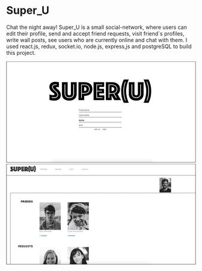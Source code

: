 # Super_U
Chat the night away! Super_U is a  small social-network, where users can edit their profile, send and accept friend requests, visit friend`s profiles, write wall posts, see users who are currently online and chat with them. I used react.js, redux, socket.io, node.js, express,js and postgreSQL to build this project.

![alt text](https://github.com/BOZ2323/Super_U/blob/lilli/pics/start.png)
![alt text](https://github.com/BOZ2323/Super_U/blob/lilli/pics/friends.png)
